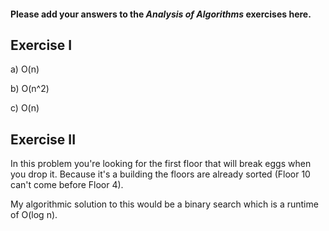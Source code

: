 #### Please add your answers to the **_Analysis of Algorithms_** exercises here.

## Exercise I

a) O(n)

b) O(n^2)

c) O(n)

## Exercise II

In this problem you're looking for the first floor that will break eggs when you drop it. Because it's a building the floors are already sorted (Floor 10 can't come before Floor 4).

My algorithmic solution to this would be a binary search which is a runtime of O(log n).
